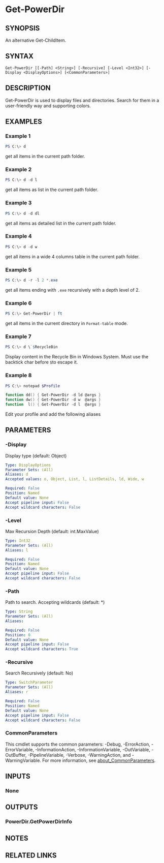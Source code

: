 ﻿---
external help file: PowerDir.dll-Help.xml
Module Name: PowerDir.GetPowerDir
online version:
schema: 2.0.0
---

# Get-PowerDir

## SYNOPSIS
An alternative Get-ChildItem.

## SYNTAX

```
Get-PowerDir [[-Path] <String>] [-Recursive] [-Level <Int32>] [-Display <DisplayOptions>] [<CommonParameters>]
```

## DESCRIPTION
Get-PowerDir is used to display files and directories.
Search for them in a user-friendly way and supporting colors.

## EXAMPLES

### Example 1
```powershell
PS C:\> d
```

get all items in the current path folder.

### Example 2
```powershell
PS C:\> d -d l
```

get all items as list in the current path folder.

### Example 3
```powershell
PS C:\> d -d dl
```

get all items as detailed list in the current path folder.

### Example 4
```powershell
PS C:\> d -d w
```

get all items in a wide 4 columns table in the current path folder.

### Example 5
```powershell
PS C:\> d -r -l 2 *.exe
```
get all items ending with `.exe` recursively with a depth level of 2.

### Example 6
```powershell
PS C:\> Get-PowerDir | ft
```
get all items in the current directory in `Format-table` mode.

### Example 7
```powershell
PS C:\> d \`$RecycleBin
```
Display content in the Recycle Bin in Windows System.
Must use the backtick char before `$`to escape it.

### Example 8
```powershell
PS C:\> notepad $Profile

function dd() { Get-PowerDir -d ld @args }
function dw() { Get-PowerDir -d w  @args }
function  l() { Get-PowerDir -d l  @args }
```
Edit your profile and add the following aliases



## PARAMETERS

### -Display
Display type (default: Object)

```yaml
Type: DisplayOptions
Parameter Sets: (All)
Aliases: d
Accepted values: o, Object, List, l, ListDetails, ld, Wide, w

Required: False
Position: Named
Default value: None
Accept pipeline input: False
Accept wildcard characters: False
```

### -Level
Max Recursion Depth (default: int.MaxValue)

```yaml
Type: Int32
Parameter Sets: (All)
Aliases: l

Required: False
Position: Named
Default value: None
Accept pipeline input: False
Accept wildcard characters: False
```

### -Path
Path to search.
Accepting wildcards (default: *)

```yaml
Type: String
Parameter Sets: (All)
Aliases:

Required: False
Position: 0
Default value: None
Accept pipeline input: False
Accept wildcard characters: True
```

### -Recursive
Search Recursively (default: No)

```yaml
Type: SwitchParameter
Parameter Sets: (All)
Aliases: r

Required: False
Position: Named
Default value: None
Accept pipeline input: False
Accept wildcard characters: False
```

### CommonParameters
This cmdlet supports the common parameters: -Debug, -ErrorAction, -ErrorVariable, -InformationAction, -InformationVariable, -OutVariable, -OutBuffer, -PipelineVariable, -Verbose, -WarningAction, and -WarningVariable. For more information, see [about_CommonParameters](http://go.microsoft.com/fwlink/?LinkID=113216).

## INPUTS

### None

## OUTPUTS

### PowerDir.GetPowerDirInfo

## NOTES

## RELATED LINKS
